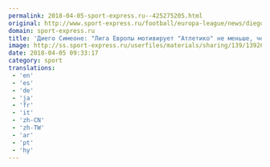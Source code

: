 ```yaml
---
permalink: 2018-04-05-sport-express.ru--425275205.html
original: http://www.sport-express.ru/football/europa-league/news/diego-simeone-liga-evropy-motiviruet-atletiko-ne-menshe-chem-liga-chempionov-1392623/
domain: sport-express.ru
title: 'Диего Симеоне: "Лига Европы мотивирует "Атлетико" не меньше, чем Лига чемпионов"'
image: http://ss.sport-express.ru/userfiles/materials/sharing/139/1392623.jpg
date: 2018-04-05 09:33:17
category: sport
translations: 
 - 'en'
 - 'es'
 - 'de'
 - 'ja'
 - 'fr'
 - 'it'
 - 'zh-CN'
 - 'zh-TW'
 - 'ar'
 - 'pt'
 - 'hy'
---
```


